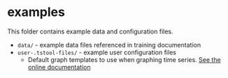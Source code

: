 # examples #

This folder contains example data and configuration files.

* `data/` - example data files referenced in training documentation
* `user-.tstool-files/` - example user configuration files
	+ Default graph templates to use when graphing time series.
	[See the online documentation](http://opencdss.state.co.us/tstool/latest/doc-user/appendix-tsview/tsview/#time-series-graph-template)
